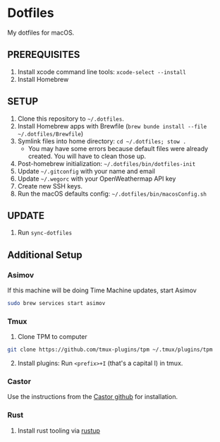 # Dotfiles

My dotfiles for macOS.
## PREREQUISITES

1. Install xcode command line tools: `xcode-select --install`
2. Install Homebrew

## SETUP

1. Clone this repository to `~/.dotfiles`.
2. Install Homebrew apps with Brewfile (`brew bunde install --file ~/.dotfiles/Brewfile`)
3. Symlink files into home directory: `cd ~/.dotfiles; stow .`
    - You may have some errors because default files were already created. You will have to clean those up.
4. Post-homebrew initialization: `~/.dotfiles/bin/dotfiles-init`
5. Update `~/.gitconfig` with your name and email
7. Update `~/.wegorc` with your OpenWeathermap API key
6. Create new SSH keys.
7. Run the macOS defaults config: `~/.dotfiles/bin/macosConfig.sh`

## UPDATE

1. Run `sync-dotfiles`

## Additional Setup

### Asimov

If this machine will be doing Time Machine updates, start Asimov

```bash
sudo brew services start asimov
```

### Tmux

1. Clone TPM to computer
```bash
git clone https://github.com/tmux-plugins/tpm ~/.tmux/plugins/tpm
```
2. Install plugins: Run `<prefix>+I` (that's a capital I) in tmux.

### Castor

Use the instructions from the [Castor github](https://github.com/jolicode/castor?tab=readme-ov-file#installation) for installation.

### Rust

1. Install rust tooling via [rustup](https://www.rust-lang.org/tools/install)
